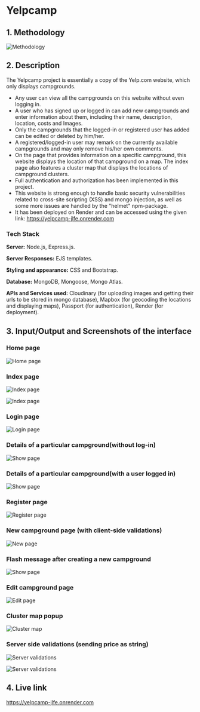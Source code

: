 
# Yelpcamp

## 1. Methodology
![Methodology](https://github.com/iloveuniverse/YelpCampFinal/blob/main/screenshots/Screenshot%20(1962).png?raw=true)

## 2. Description
The Yelpcamp project is essentially a copy of the Yelp.com website, which only displays campgrounds.

- Any user can view all the campgrounds on this website without even logging in.
- A user who has signed up or logged in can add new campgrounds and enter information about them, including their name, description, location, costs and Images.
- Only the campgrounds that the logged-in or registered user has added can be edited or deleted by him/her.
- A registered/logged-in user may remark on the currently available campgrounds and may only remove his/her own comments.
- On the page that provides information on a specific campground, this website displays the location of that campground on a map. The index page also features a cluster map that displays the locations of campground clusters.
- Full authentication and authorization has been implemented in this project. 
- This website is strong enough to handle basic security vulnerabilities related to cross-site scripting (XSS) and mongo injection, as well as some more issues are handled by the "helmet" npm-package.
- It has been deployed on Render and can be accessed using the given link: https://yelpcamp-jlfe.onrender.com


### Tech Stack

**Server:** Node.js, Express.js.

**Server Responses:** EJS templates.

**Styling and appearance:** CSS and Bootstrap.

**Database:** MongoDB, Mongoose, Mongo Atlas.

**APIs and Services used:** Cloudinary (for uploading images and getting their urls to be stored in mongo database), Mapbox (for geocoding the locations and displaying maps), Passport (for authentication), Render (for deployment). 


## 3. Input/Output and Screenshots of the interface

### Home page
![Home page](https://github.com/iloveuniverse/YelpCampFinal/blob/main/screenshots/Screenshot%20(1934).png?raw=true)

### Index page
![Index page](https://github.com/iloveuniverse/YelpCampFinal/blob/main/screenshots/Screenshot%20(1936).png?raw=true)

![Index page](https://github.com/iloveuniverse/YelpCampFinal/blob/main/screenshots/Screenshot%20(1937).png?raw=true)

### Login page
![Login page](https://github.com/iloveuniverse/YelpCampFinal/blob/main/screenshots/Screenshot%20(1940).png?raw=true)

### Details of a particular campground(without log-in)
![Show page](https://github.com/iloveuniverse/YelpCampFinal/blob/main/screenshots/Screenshot%20(1938).png?raw=true)

### Details of a particular campground(with a user logged in)
![Show page](https://github.com/iloveuniverse/YelpCampFinal/blob/main/screenshots/Screenshot%20(1943).png?raw=true)

### Register page
![Register page](https://github.com/iloveuniverse/YelpCampFinal/blob/main/screenshots/Screenshot%20(1946).png?raw=true)

### New campground page (with client-side validations)
![New page](https://github.com/iloveuniverse/YelpCampFinal/blob/main/screenshots/Screenshot%20(1949).png?raw=true)

### Flash message after creating a new campground
![Show page](https://github.com/iloveuniverse/YelpCampFinal/blob/main/screenshots/Screenshot%20(1950).png?raw=true)

### Edit campground page
![Edit page](https://github.com/iloveuniverse/YelpCampFinal/blob/main/screenshots/Screenshot%20(1951).png?raw=true)

### Cluster map popup
![Cluster map](https://github.com/iloveuniverse/YelpCampFinal/blob/main/screenshots/Screenshot%20(1952).png?raw=true)

### Server side validations (sending price as string)
![Server validations](https://github.com/iloveuniverse/YelpCampFinal/blob/main/screenshots/Screenshot%20(1960).png?raw=true)

![Server validations](https://github.com/iloveuniverse/YelpCampFinal/blob/main/screenshots/Screenshot%20(1961).png?raw=true)

## 4. Live link
https://yelpcamp-jlfe.onrender.com
